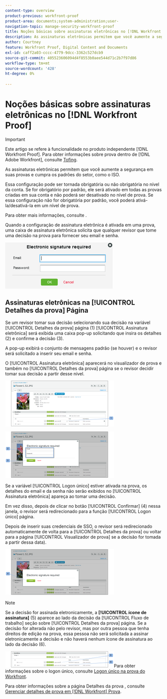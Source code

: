 ```yaml
---
content-type: overview
product-previous: workfront-proof
product-area: documents;system-administration;user-
navigation-topic: manage-security-workfront-proof
title: Noções básicas sobre assinaturas eletrônicas no [!DNL Workfront Proof]
description: As assinaturas eletrônicas permitem que você aumente a segurança em suas provas e cumpra os padrões do setor, como o ISO.
author: Courtney
feature: Workfront Proof, Digital Content and Documents
exl-id: caff2a03-cccc-4779-9dcc-3362c527dcb9
source-git-commit: 405523606094d4f8553b0aee544d71c2b7f97d86
workflow-type: tm+mt
source-wordcount: '428'
ht-degree: 0%

---
```


# Noções básicas sobre assinaturas eletrônicas no [!DNL Workfront Proof]

>[!IMPORTANT]
>
>Este artigo se refere à funcionalidade no produto independente [!DNL Workfront Proof]. Para obter informações sobre prova dentro de [!DNL Adobe Workfront], consulte [Tofing](../../../review-and-approve-work/proofing/proofing.md).

As assinaturas eletrônicas permitem que você aumente a segurança em suas provas e cumpra os padrões do setor, como o ISO.

Essa configuração pode ser tornada obrigatória ou não obrigatória no nível da conta. Se for obrigatório por padrão, ele será ativado em todas as provas criadas em sua conta e não poderá ser desativado no nível de prova. Se essa configuração não for obrigatória por padrão, você poderá ativá-la/desativá-la em um nível de prova.

Para obter mais informações, consulte .

Quando a configuração de assinatura eletrônica é ativada em uma prova, uma caixa de assinatura eletrônica solicita que qualquer revisor que tome uma decisão na prova para fornecer seu email e senha.

![Electronic_sig_required_box.png](assets/electronic-sig-required-box.png)

## Assinaturas eletrônicas na [!UICONTROL Detalhes da prova] Página

Se um revisor tomar sua decisão selecionando sua decisão na variável [!UICONTROL Detalhes da prova] página (1) [!UICONTROL Assinatura eletrônica] será exibida uma caixa pop-up solicitando que insira os detalhes (2) e confirme a decisão (3).

A pop-up exibirá o conjunto de mensagens padrão (se houver) e o revisor será solicitado a inserir seu email e senha.

O [!UICONTROL Assinatura eletrônica] aparecerá no visualizador de prova e também no [!UICONTROL Detalhes da prova] página se o revisor decidir tomar sua decisão a partir desse nível.

![Electronic_Signature_-_Proof_Details.png](assets/electronic-signature---proof-details-350x146.png)

![Electronic_Signature_-_Proof_Details_2.png](assets/electronic-signature---proof-details-2-350x148.png)

Se a variável [!UICONTROL Logon único] estiver ativada na prova, os detalhes do email e da senha não serão exibidos no [!UICONTROL Assinatura eletrônica] apareça ao tomar uma decisão.

Em vez disso, depois de clicar no botão [!UICONTROL Confirmar] (4) nessa janela, o revisor será redirecionado para a função [!UICONTROL Logon único] página.

Depois de inserir suas credenciais de SSO, o revisor será redirecionado automaticamente de volta para a [!UICONTROL Detalhes da prova] ou voltar para a página [!UICONTROL Visualizador de prova] se a decisão for tomada a partir dessa data).

![Electronic_Signature_SSO_-_Proof_Details_3.png](assets/electronic-signature-sso---proof-details-3-350x146.png)

>[!NOTE]
>
> Se a decisão for assinada eletronicamente, a **[!UICONTROL ícone de assinatura]** (5) aparece ao lado da decisão da [!UICONTROL Fluxo de trabalho] seção sobre [!UICONTROL Detalhes da prova] página. Se a decisão for alterada não pelo revisor, mas por outra pessoa que tenha direitos de edição na prova, essa pessoa não será solicitada a assinar eletronicamente a decisão e não haverá nenhum ícone de assinatura ao lado da decisão (6).

![Electronic_Signature_icon.png](assets/electronic-signature-icon-350x52.png)Para obter informações sobre o logon único, consulte [Logon único na prova do Workfront](../../../workfront-proof/wp-acct-admin/managing-security/single-sign-on-overview.md).

Para obter informações sobre a página Detalhes da prova , consulte [Gerenciar detalhes de prova em [!DNL Workfront] Prova](../../../workfront-proof/wp-work-proofsfiles/manage-your-work/manage-proof-details.md).
